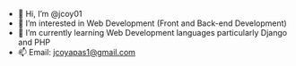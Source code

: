 - 👋 Hi, I’m @jcoy01
- 👀 I’m interested in Web Development (Front and Back-end Development)
- 🌱 I’m currently learning Web Development languages particularly Django and PHP
- 📫 Email: jcoyapas1@gmail.com

<!---
jcoy01/jcoy01 is a ✨ special ✨ repository because its `README.md` (this file) appears on your GitHub profile.
You can click the Preview link to take a look at your changes.
--->
